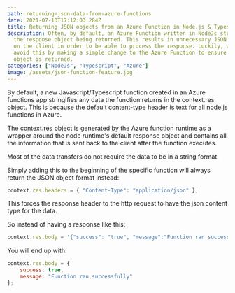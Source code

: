 ```yaml
---
path: returning-json-data-from-azure-functions
date: 2021-07-13T17:12:03.284Z
title: Returning JSON objects from an Azure Function in Node.js & Typescript
description: Often, by default, an Azure Function written in NodeJs stringifies
  the response object being returned. This results in unnecessary JSON parsing
  on the client in order to be able to process the response. Luckily, we can
  avoid this by making a simple change to the Azure Function to ensure the
  object is returned.
categories: ["NodeJs", "Typescript", "Azure"]
image: /assets/json-function-feature.jpg
---
```


By default, a new Javascript/Typescript function created in an Azure functions app stringifies any data the function returns in the context.res object. 
This is because the default content-type header is text for all node.js functions in Azure.

The context.res object is generated by the Azure function runtime as a wrapper around the node runtime's default response object and contains all the information that is sent back to the client after the function executes.

Most of the data transfers do not require the data to be in a string format.

Simply adding this to the beginning of the specific function will always return the JSON object format instead:

```js
context.res.headers = { "Content-Type": "application/json" };
```

This forces the response header to the http request to have the json content type for the data.

So instead of having a response like this:

```js
context.res.body = '{"success": "true", "message":"Function ran successfully"}';
```

You will end up with:

```js
context.res.body = {
    success: true,
    message: "Function ran successfully"
};
```
